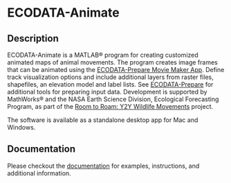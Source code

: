# ECODATA-Animate

## Description

ECODATA-Animate is a MATLAB® program for creating customized animated maps of animal movements. The program creates image frames that can be animated using the [ECODATA-Prepare Movie Maker App](https://ecodata-apps.readthedocs.io/en/latest/user_guide/movie_maker.html). Define track visualization options and include additional layers from raster files, shapefiles, an elevation model and label lists. See [ECODATA-Prepare](https://ecodata-apps.readthedocs.io/en/latest/index.html) for additional tools for preparing input data. Development is supported by MathWorks® and the NASA Earth Science Division, Ecological Forecasting Program, as part of the [Room to Roam: Y2Y Wildlife Movements](https://ceg.osu.edu/Y2Y_Room2Roam) project.

The software is available as a standalone desktop app for Mac and Windows. 

## Documentation
Please checkout the [documentation](https://ecodata-animate.readthedocs.io/en/latest/) for examples, instructions, and
additional information.
